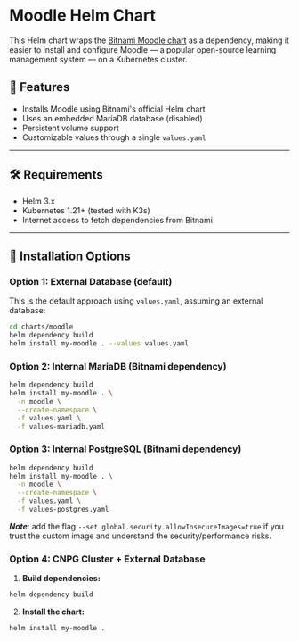 # Moodle Helm Chart

This Helm chart wraps the [Bitnami Moodle chart](https://github.com/bitnami/charts/tree/main/bitnami/moodle) as a dependency, making it easier to install and configure Moodle — a popular open-source learning management system — on a Kubernetes cluster.

## 🚀 Features

- Installs Moodle using Bitnami's official Helm chart
- Uses an embedded MariaDB database (disabled)
- Persistent volume support
- Customizable values through a single `values.yaml`

---

## 🛠️ Requirements

- Helm 3.x
- Kubernetes 1.21+ (tested with  K3s)
- Internet access to fetch dependencies from Bitnami

---

## 🔧 Installation Options

### Option 1: External Database (default)

This is the default approach using `values.yaml`, assuming an external database:

```bash
cd charts/moodle
helm dependency build
helm install my-moodle . --values values.yaml
```

### Option 2: Internal MariaDB (Bitnami dependency)

```bash
helm dependency build
helm install my-moodle . \
  -n moodle \
  --create-namespace \
  -f values.yaml \
  -f values-mariadb.yaml
```
### Option 3: Internal PostgreSQL (Bitnami dependency)

```bash
helm dependency build
helm install my-moodle . \
  -n moodle \
  --create-namespace \
  -f values.yaml \
  -f values-postgres.yaml
```

***Note***: add the flag ``` --set global.security.allowInsecureImages=true ```  if you trust the custom image and understand the security/performance risks.



### Option 4: CNPG Cluster + External Database

1. **Build dependencies:**

```bash
helm dependency build
```

2. **Install the chart:**

```bash
helm install my-moodle .
```